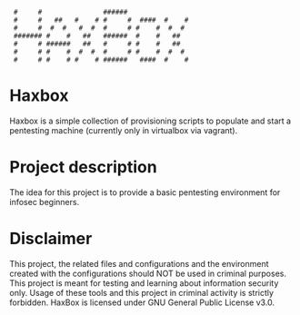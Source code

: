 ```
 #     #               ######                
 #     #   ##   #    # #     #  ####  #    # 
 #     #  #  #   #  #  #     # #    #  #  #  
 ####### #    #   ##   ######  #    #   ##   
 #     # ######   ##   #     # #    #   ##   
 #     # #    #  #  #  #     # #    #  #  #  
 #     # #    # #    # ######   ####  #    # 
```

# Haxbox
Haxbox is a simple collection of provisioning scripts to populate and start a pentesting machine (currently only in virtualbox via vagrant).

# Project description
The idea for this project is to provide a basic pentesting environment for infosec beginners.

# Disclaimer
This project, the related files and configurations and the environment created with the configurations should NOT be used in criminal purposes. This project is meant for testing and learning about information security only. Usage of these tools and this project in criminal activity is strictly forbidden. HaxBox is licensed under GNU General Public License v3.0.
